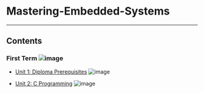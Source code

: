 # Mastering-Embedded-Systems

---

## Contents

### First Term ![image](https://progress-bar.dev/10title=In_Progress&color=ff00ff)

- [Unit 1: Diploma Prerequisites](https://github.com/Mo3az99/Mastering-Embedded-Systems) ![image](https://progress-bar.dev/100/?title=No_Assignments&color=bababa)

- [Unit 2: C Programming](Unit_2_C_Programming) ![image](https://progress-bar.dev/100/)
